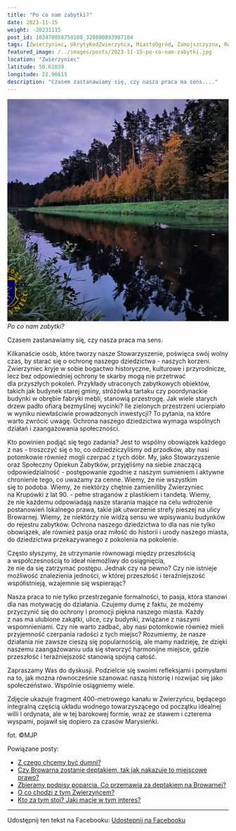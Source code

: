 ```yaml
---
title: "Po co nam zabytki?"
date: 2023-11-15
weight: -20231115
post_id: 103478058758108_320880893987104
tags: [Zwierzyniec, UkrytyKodZwierzyńca, MiastoOgród, Zamojszczyzna, Roztocze, Lubelskie, villarestituta, turystyka, dziedzictwo, zabytki, krajobrazy, TajemnicePrzeszłości, PodróżeWczasie, MagiczneMiejsce]
featured_image: /../images/posts/2023-11-15-po-co-nam-zabytki.jpg
location: "Zwierzyniec"
latitude: 50.61039
longitude: 22.96615
description: "Czasem zastanawiamy się, czy nasza praca ma sens...."
---
```


![Po co nam zabytki?](/images/posts/2023-11-15-po-co-nam-zabytki.jpg)
*Po co nam zabytki?*

Czasem zastanawiamy się, czy nasza praca ma sens.

Kilkanaście osób, które tworzy nasze Stowarzyszenie, poświęca swój wolny czas, by starać się o ochronę naszego dziedzictwa - naszych korzeni. Zwierzyniec kryje w sobie bogactwo historyczne, kulturowe i przyrodnicze, lecz bez odpowiedniej ochrony te skarby mogą nie przetrwać dla przyszłych pokoleń. Przykłady utraconych zabytkowych obiektów, takich jak budynek starej gminy, stróżówka tartaku czy poordynackie budynki w obrębie fabryki mebli, stanowią przestrogę. Jak wiele starych drzew padło ofiarą bezmyślnej wycinki? Ile zielonych przestrzeni ucierpiało w wyniku niewłaściwie prowadzonych inwestycji? To pytania, na które warto zwrócić uwagę. Ochrona naszego dziedzictwa wymaga wspólnych działań i zaangażowania społeczności.

Kto powinien podjąć się tego zadania?
Jest to wspólny obowiązek każdego z nas - troszczyć się o to, co odziedziczyliśmy od przodków, aby nasi potomkowie również mogli czerpać z tych dóbr.
My, jako Stowarzyszenie oraz Społeczny Opiekun Zabytków, przyjęliśmy na siebie znaczącą odpowiedzialność - postępowanie zgodnie z naszym sumieniem i aktywne chronienie tego, co uważamy za cenne.
Wiemy, że nie wszystkim się to podoba.
Wiemy, że niektórzy chętnie zamieniliby Zwierzyniec na Krupówki z lat 90. - pełne straganów z plastikiem i tandetą.
Wiemy, że nie każdemu odpowiadają nasze starania mające na celu wdrożenie postanowień lokalnego prawa, takie jak utworzenie strefy pieszej na ulicy Browarnej.
Wiemy, że niektórzy nie widzą sensu we wpisywaniu budynków do rejestru zabytków.
Ochrona naszego dziedzictwa to dla nas nie tylko obowiązek, ale również pasja oraz miłość do historii i urody naszego miasta, do dziedzictwa przekazywanego z pokolenia na pokolenie.

Często słyszymy, że utrzymanie równowagi między przeszłością a współczesnością to ideał niemożliwy do osiągnięcia, że nie da się zatrzymać postępu. Jednak czy na pewno? Czy nie istnieje możliwość znalezienia jedności, w której przeszłość i teraźniejszość współistnieją, wzajemnie się wspierając?

Nasza praca to nie tylko przestrzeganie formalności, to pasja, która stanowi dla nas motywację do działania. Czujemy dumę z faktu, że możemy przyczynić się do ochrony i promocji piękna naszego miasta.
Każdy z nas ma ulubione zakątki, ulice, czy budynki, związane z naszymi wspomnieniami. Czy nie warto zadbać, aby nasi potomkowie również mieli przyjemność czerpania radości z tych miejsc?
Rozumiemy, że nasze działania nie zawsze cieszą się popularnością, ale mamy nadzieję, że dzięki naszemu zaangażowaniu uda się stworzyć harmonijne miejsce, gdzie przeszłość i teraźniejszość stanowią spójną całość.

Zapraszamy Was do dyskusji. Podzielcie się swoimi refleksjami i pomysłami na to, jak można równocześnie szanować naszą historię i rozwijać się jako społeczeństwo. Wspólnie osiągniemy wiele.

Zdjęcie ukazuje fragment 400-metrowego kanału w Zwierzyńcu, będącego integralną częścią układu wodnego towarzyszącego od początku idealnej willi I ordynata, ale w tej barokowej formie, wraz ze stawem i czterema wyspami, pojawił się dopiero za czasów Marysieńki.



fot. ©MJP

Powiązane posty:
- [Z czego chcemy być dumni?](/posts/Z-czego-chcemy-byc-dumni)
- [Czy Browarna zostanie deptakiem, tak jak nakazuje to miejscowe prawo?](/posts/Czy-Browarna-zostanie-deptakiem-tak-jak-nakazuje)
- [Zbieramy podpisy poparcia. Co przemawia za deptakiem na Browarnej?](/posts/Zbieramy-podpisy-poparcia-Co-przemawia-za-deptakiem)
- [O co chodzi z tym Zwierzyńcem?](/posts/O-co-chodzi-z-tym-Zwierzyncem)
- [Kto za tym stoi? Jaki macie w tym interes?](/posts/Kto-za-tym-stoi-Jaki-macie-w-tym-interes)


---

Udostępnij ten tekst na Facebooku:
[Udostępnij na Facebooku](https://www.facebook.com/sharer/sharer.php?u=https://stowarzyszeniewachniewskiej.pl/posts/PO-CO-NAM-ZABYTKI)

<script type="application/ld+json">
{
  "@context": "https://schema.org",
  "@type": "BlogPosting",
  "headline": "Po co nam zabytki?",
  "datePublished": "2023-11-15",
  "dateModified": "2023-11-15",
  "author": {
    "@type": "Person",
    "name": "Michał Jan Patyk"
  },
  "publisher": {
    "@type": "Organization",
    "name": "Stowarzyszenie im. Aleksandry Wachniewskiej",
    "logo": {
      "@type": "ImageObject",
      "url": "https://stowarzyszeniewachniewskiej.pl/images/logo/logo.svg"
    }
  },
  "mainEntityOfPage": {
    "@type": "WebPage",
    "@id": "https://stowarzyszeniewachniewskiej.pl/posts/po-co-nam-zabytki"
  },
  "image": {
    "@type": "ImageObject",
    "url": "https://stowarzyszeniewachniewskiej.pl//images/posts/2023-11-15-po-co-nam-zabytki.jpg"
  },
  "articleSection": "Dziedzictwo Kulturowe i Zabytki",
  "keywords": "[Zwierzyniec, UkrytyKodZwierzyńca, MiastoOgród, Zamojszczyzna, Roztocze, Lubelskie, villarestituta, turystyka, dziedzictwo, zabytki, krajobrazy, TajemnicePrzeszłości, PodróżeWczasie, MagiczneMiejsce]",
  "wordCount": 435,
  "articleBody": "Czasem zastanawiamy się, czy nasza praca ma sens.\n\nKilkanaście osób, które tworzy nasze Stowarzyszenie, poświęca swój wolny czas, by starać się o ochronę naszego dziedzictwa - naszych korzeni. Zwierzyniec kryje w sobie bogactwo historyczne, kulturowe i przyrodnicze, lecz bez odpowiedniej ochrony te skarby mogą nie przetrwać dla przyszłych pokoleń. Przykłady utraconych zabytkowych obiektów, takich jak budynek starej gminy, stróżówka tartaku czy poordynackie budynki w obrębie fabryki mebli, stanowią przestrogę. Jak wiele starych drzew padło ofiarą bezmyślnej wycinki? Ile zielonych przestrzeni ucierpiało w wyniku niewłaściwie prowadzonych inwestycji? To pytania, na które warto zwrócić uwagę. Ochrona naszego dziedzictwa wymaga wspólnych działań i zaangażowania społeczności.\n\nKto powinien podjąć się tego zadania?\nJest to wspólny obowiązek każdego z nas - troszczyć się o to, co odziedziczyliśmy od przodków, aby nasi potomkowie również mogli czerpać z tych dóbr.\nMy, jako Stowarzyszenie oraz Społeczny Opiekun Zabytków, przyjęliśmy na siebie znaczącą odpowiedzialność - postępowanie zgodnie z naszym sumieniem i aktywne chronienie tego, co uważamy za cenne.\nWiemy, że nie wszystkim się to podoba.\nWiemy, że niektórzy chętnie zamieniliby Zwierzyniec na Krupówki z lat 90. - pełne straganów z plastikiem i tandetą.\nWiemy, że nie każdemu odpowiadają nasze starania mające na celu wdrożenie postanowień lokalnego prawa, takie jak utworzenie strefy pieszej na ulicy Browarnej.\nWiemy, że niektórzy nie widzą sensu we wpisywaniu budynków do rejestru zabytków.\nOchrona naszego dziedzictwa to dla nas nie tylko obowiązek, ale również pasja oraz miłość do historii i urody naszego miasta, do dziedzictwa przekazywanego z pokolenia na pokolenie.\n\nCzęsto słyszymy, że utrzymanie równowagi między przeszłością a współczesnością to ideał niemożliwy do osiągnięcia, że nie da się zatrzymać postępu. Jednak czy na pewno? Czy nie istnieje możliwość znalezienia jedności, w której przeszłość i teraźniejszość współistnieją, wzajemnie się wspierając?\n\nNasza praca to nie tylko przestrzeganie formalności, to pasja, która stanowi dla nas motywację do działania. Czujemy dumę z faktu, że możemy przyczynić się do ochrony i promocji piękna naszego miasta.\nKażdy z nas ma ulubione zakątki, ulice, czy budynki, związane z naszymi wspomnieniami. Czy nie warto zadbać, aby nasi potomkowie również mieli przyjemność czerpania radości z tych miejsc?\nRozumiemy, że nasze działania nie zawsze cieszą się popularnością, ale mamy nadzieję, że dzięki naszemu zaangażowaniu uda się stworzyć harmonijne miejsce, gdzie przeszłość i teraźniejszość stanowią spójną całość.\n\nZapraszamy Was do dyskusji. Podzielcie się swoimi refleksjami i pomysłami na to, jak można równocześnie szanować naszą historię i rozwijać się jako społeczeństwo. Wspólnie osiągniemy wiele.\n\nZdjęcie ukazuje fragment 400-metrowego kanału w Zwierzyńcu, będącego integralną częścią układu wodnego towarzyszącego od początku idealnej willi I ordynata, ale w tej barokowej formie, wraz ze stawem i czterema wyspami, pojawił się dopiero za czasów Marysieńki.\n\n\n\nfot. ©MJP",
  "description": "Czasem zastanawiamy się, czy nasza praca ma sens....",
  "copyrightHolder": {
    "@type": "Person",
    "name": "Michał Jan Patyk"
  }
}
</script>
<script type="application/ld+json">
{
  "@context": "https://schema.org",
  "@type": "BreadcrumbList",
  "itemListElement": [
    {
      "@type": "ListItem",
      "position": 1,
      "name": "Home",
      "item": "https://stowarzyszeniewachniewskiej.pl"
    },
    {
      "@type": "ListItem",
      "position": 2,
      "name": "posts",
      "item": "https://stowarzyszeniewachniewskiej.pl/posts"
    },
    {
      "@type": "ListItem",
      "position": 3,
      "name": "Po co nam zabytki?",
      "item": "https://stowarzyszeniewachniewskiej.pl/posts/po-co-nam-zabytki"
    }
  ]
}
</script>
